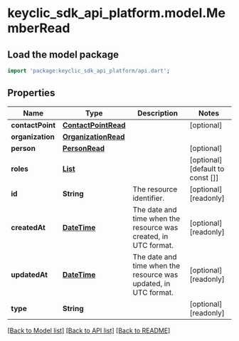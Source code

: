 # keyclic_sdk_api_platform.model.MemberRead

## Load the model package
```dart
import 'package:keyclic_sdk_api_platform/api.dart';
```

## Properties
Name | Type | Description | Notes
------------ | ------------- | ------------- | -------------
**contactPoint** | [**ContactPointRead**](ContactPointRead.md) |  | [optional] 
**organization** | [**OrganizationRead**](OrganizationRead.md) |  | 
**person** | [**PersonRead**](PersonRead.md) |  | [optional] 
**roles** | [**List<RoleRead>**](RoleRead.md) |  | [optional] [default to const []]
**id** | **String** | The resource identifier. | [optional] [readonly] 
**createdAt** | [**DateTime**](DateTime.md) | The date and time when the resource was created, in UTC format. | [optional] [readonly] 
**updatedAt** | [**DateTime**](DateTime.md) | The date and time when the resource was updated, in UTC format. | [optional] [readonly] 
**type** | **String** |  | [optional] [readonly] 

[[Back to Model list]](../README.md#documentation-for-models) [[Back to API list]](../README.md#documentation-for-api-endpoints) [[Back to README]](../README.md)


